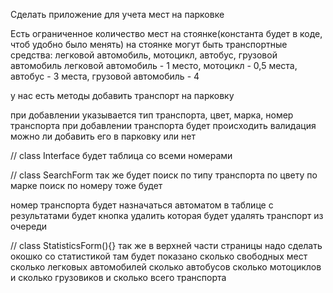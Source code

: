 Сделать приложение для учета мест на парковке

Есть ограниченное количество мест на стоянке(константа будет в коде, чтоб удобно было менять)
на стоянке могут быть транспортные средства: легковой автомобиль, мотоцикл, автобус, грузовой автомобиль
легковой автомобиль - 1 место, мотоцикл - 0,5 места, автобус - 3 места, грузовой автомобиль  - 4

у нас есть методы добавить транспорт на парковку

при добавлении указывается тип транспорта, цвет, марка, номер транспорта
при добавлении транспорта будет происходить валидация можно ли добавить его в парковку или нет

// class Interface
будет таблица со всеми номерами

// class SearchForm
так же будет поиск
по типу транспорта
по цвету
по марке
поиск по номеру тоже будет

номер транспорта будет назначаться автоматом
  в таблице с результатами будет кнопка удалить
  которая будет удалять транспорт
  из очереди
  
  // class StatisticsForm(){}
  так же в верхней части страницы надо сделать окошко со статистикой
  там будет показано сколько свободных мест
  сколько легковых автомобилей
  сколько автобусов
  сколько мотоциклов
  и сколько грузовиков
  и сколько всего транспорта
